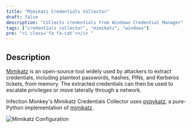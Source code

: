 ```yaml
---
title: "Mimikatz Credentials Collector"
draft: false
description: "Collects credentials from Windows Credential Manager"
tags: ["credentials collector", "mimikatz", "windows"]
pre: "<i class='fa fa-cat'></i> "
---
```


## Description

[Mimikatz](https://github.com/gentilkiwi/mimikatz) is an open-source tool
widely used by attackers to extract credentials, including plaintext passwords,
hashes, PINs, and Kerberos tickets, from memory. The extracted credentials can
then be used to escalate privileges or move laterally through a network.

Infection Monkey's Mimikatz Credentials Collector uses
[pypykatz](https://github.com/skelsec/pypykatz), a pure-Python implementation
of [mimikatz](https://github.com/gentilkiwi/mimikatz).

![Mimikatz
Configuration](/images/island/configuration-page/mimikatz-credentials-collector-configuration.png
"Mimikatz configuration")
